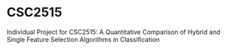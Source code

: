 # CSC2515
Individual Project for CSC2515: A Quantitative Comparison of Hybrid and Single Feature Selection Algorithms in Classification
